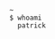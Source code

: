 ```
~
$ whoami
  patrick
```

<!---
patrickcarmichael/patrickcarmichael is a ✨ special ✨ repository because its `README.md` (this file) appears on your GitHub profile.
You can click the Preview link to take a look at your changes.
--->
